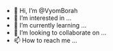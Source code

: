 - 👋 Hi, I’m @VyomBorah
- 👀 I’m interested in ...
- 🌱 I’m currently learning ...
- 💞️ I’m looking to collaborate on ...
- 📫 How to reach me ...

<!---
VyomBorah/VyomBorah is a ✨ special ✨ repository because its `README.md` (this file) appears on your GitHub profile.
You can click the Preview link to take a look at your changes.
--->
